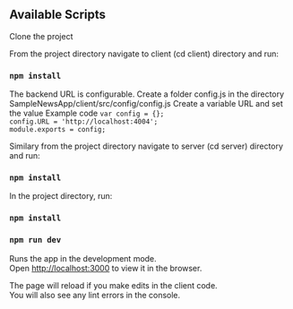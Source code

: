 ## Available Scripts

Clone the project

From the project directory navigate to client (cd client) directory and run:
### `npm install`

The backend URL is configurable. 
Create a folder config.js in the directory SampleNewsApp/client/src/config/config.js
Create a variable URL and set the value
Example code
    `var config = {};`  
    `config.URL = 'http://localhost:4004';`  
    `module.exports = config;`   

Similary from the project directory navigate to server (cd server) directory and run:
### `npm install`

In the project directory, run:
### `npm install`
### `npm run dev`

Runs the app in the development mode.\
Open [http://localhost:3000](http://localhost:3000) to view it in the browser.

The page will reload if you make edits in the client code.\
You will also see any lint errors in the console.